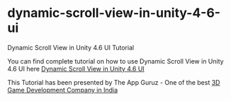 # dynamic-scroll-view-in-unity-4-6-ui
Dynamic Scroll View in Unity 4.6 UI Tutorial

You can find complete tutorial on how to use Dynamic Scroll View in Unity 4.6 UI here [Dynamic Scroll View in Unity 4.6 UI](http://www.theappguruz.com/blog/dynamic-scroll-view-in-unity-4-6-ui)

This Tutorial has been presented by The App Guruz - One of the best [3D Game Development Company in India](http://www.theappguruz.com/3d-game-development/)

